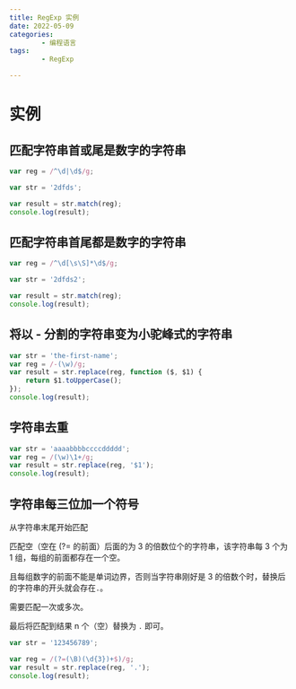 ```yaml
---
title: RegExp 实例
date: 2022-05-09
categories:
        - 编程语言
tags:
        - RegExp

---
```


# 实例

## 匹配字符串首或尾是数字的字符串

```js
var reg = /^\d|\d$/g;

var str = '2dfds';

var result = str.match(reg);
console.log(result);
```

## 匹配字符串首尾都是数字的字符串

```js
var reg = /^\d[\s\S]*\d$/g;

var str = '2dfds2';

var result = str.match(reg);
console.log(result);
```

## 将以 - 分割的字符串变为小驼峰式的字符串

```js
var str = 'the-first-name';
var reg = /-(\w)/g;
var result = str.replace(reg, function ($, $1) {
	return $1.toUpperCase();
});
console.log(result);
```

## 字符串去重

```js
var str = 'aaaabbbbccccddddd';
var reg = /(\w)\1+/g;
var result = str.replace(reg, '$1');
console.log(result);
```

## 字符串每三位加一个符号

从字符串末尾开始匹配

匹配空（空在 (?= 的前面）后面的为 3 的倍数位个的字符串，该字符串每 3 个为 1 组，每组的前面都存在一个空。

且每组数字的前面不能是单词边界，否则当字符串刚好是 3 的倍数个时，替换后的字符串的开头就会存在`.`。

需要匹配一次或多次。

最后将匹配到结果 n 个（空）替换为 `.` 即可。

```js
var str = '123456789';

var reg = /(?=(\B)(\d{3})+$)/g;
var result = str.replace(reg, '.');
console.log(result);
```
